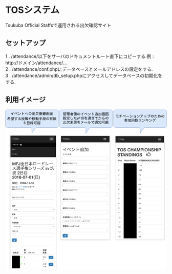 # TOSシステム
Tsukuba Official Staffsで運用される出欠確認サイト

## セットアップ
1 . /attendance/以下をサーバのドキュメントルート直下にコピーする.例 : http://ドメイン/attendance/...  
2 . /attendance/conf.phpにデータベースとメールアドレスの設定をする.  
3 . /attendance/admin/db_setup.phpにアクセスしてデータベースの初期化をする.

## 利用イメージ
![画像](https://github.com/madoibito80/TOS_system/blob/master/tos9p.png)
